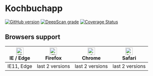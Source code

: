 # Kochbuchapp
[![GitHub version](https://badge.fury.io/gh/c7x43t%2FKochbuchapp.svg)](https://badge.fury.io/gh/c7x43t%2FKochbuchapp)
[![DeepScan grade](https://deepscan.io/api/projects/3200/branches/26724/badge/grade.svg)](https://deepscan.io/dashboard#view=project&pid=3200&bid=26724)
[![Coverage Status](https://coveralls.io/repos/github/c7x43t/Kochbuchapp/badge.svg?branch=master)](https://coveralls.io/github/c7x43t/Kochbuchapp?branch=master)
## Browsers support
| [<img src="https://raw.githubusercontent.com/alrra/browser-logos/master/src/edge/edge_48x48.png" alt="IE / Edge" width="24px" height="24px" />](http://godban.github.io/browsers-support-badges/)</br>IE / Edge | [<img src="https://raw.githubusercontent.com/alrra/browser-logos/master/src/firefox/firefox_48x48.png" alt="Firefox" width="24px" height="24px" />](http://godban.github.io/browsers-support-badges/)</br>Firefox | [<img src="https://raw.githubusercontent.com/alrra/browser-logos/master/src/chrome/chrome_48x48.png" alt="Chrome" width="24px" height="24px" />](http://godban.github.io/browsers-support-badges/)</br>Chrome | [<img src="https://raw.githubusercontent.com/alrra/browser-logos/master/src/safari/safari_48x48.png" alt="Safari" width="24px" height="24px" />](http://godban.github.io/browsers-support-badges/)</br>Safari |
| --------- | --------- | --------- | --------- |
| IE11, Edge| last 2 versions| last 2 versions| last 2 versions

